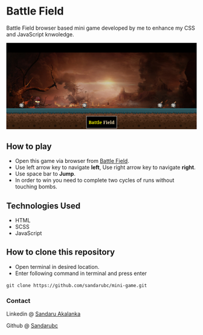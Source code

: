 # Battle Field

Battle Field browser based mini game developed by me to enhance my CSS and JavaScript knwoledge.

![](image/Screenshot.png)
## How to play

- Open this game via browser from [Battle Field](https://sandarubc.github.io/mini-game/).
- Use left arrow key to navigate **left**, Use right arrow key to navigate **right**.
- Use space bar to **Jump**.
- In order to win you need to complete two cycles of runs without touching bombs.

## Technologies Used

 - HTML
 - SCSS
 - JavaScript


## How to clone this repository

- Open terminal in desired location.
- Enter following command in terminal and press enter

`git clone https://github.com/sandarubc/mini-game.git`

### Contact

Linkedin @ [Sandaru Akalanka](https://www.linkedin.com/in/sandaru-akalanka-464776188/)

Github @ [Sandarubc](https://github.com/sandarubc)